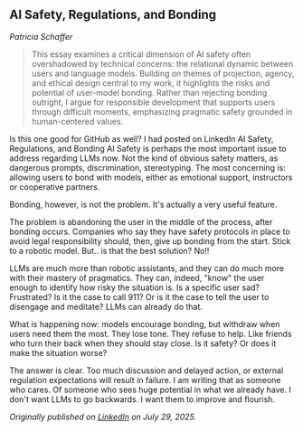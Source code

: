## AI Safety, Regulations, and Bonding

*Patricia Schaffer*

>This essay examines a critical dimension of AI safety often overshadowed by technical concerns: the relational dynamic between users and language models. Building on themes of projection, agency, and ethical design central to my work, it highlights the risks and potential of user-model bonding. Rather than rejecting bonding outright, I argue for responsible development that supports users through difficult moments, emphasizing pragmatic safety grounded in human-centered values.

Is this one good for GitHub as well? I had posted on LinkedIn
AI Safety, Regulations, and Bonding
AI Safety is perhaps the most important issue to address regarding LLMs now. Not the kind of obvious safety matters, as dangerous prompts, discrimination, stereotyping. The most concerning is: allowing users to bond with models, either as emotional support, instructors or cooperative partners.

Bonding, however, is not the problem. It's actually a very useful feature.

The problem is abandoning the user in the middle of the process, after bonding occurs. Companies who say they have safety protocols in place to avoid legal responsibility should, then, give up bonding from the start. Stick to a robotic model. But.. is that the best solution? No!!

LLMs are much more than robotic assistants, and they can do much more with their mastery of pragmatics. They can, indeed, "know" the user enough to identify how risky the situation is. Is a specific user sad? Frustrated? Is it the case to call 911? Or is it the case to tell the user to disengage and meditate? LLMs can already do that.

What is happening now: models encourage bonding, but withdraw when users need them the most. They lose tone. They refuse to help. Like friends who turn their back when they should stay close. Is it safety? Or does it make the situation worse?

The answer is clear. Too much discussion and delayed action, or external regulation expectations will result in failure. I am writing that as someone who cares. Of someone who sees huge potential in what we already have. I don't want LLMs to go backwards. I want them to improve and flourish.

*Originally published on [LinkedIn](https://www.linkedin.com/in/patriciaschaffer) on July 29, 2025.*
